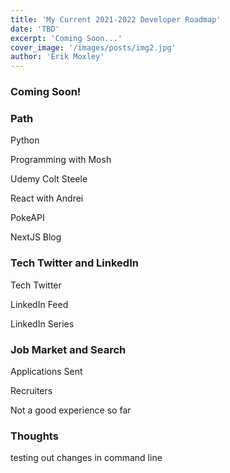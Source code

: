 ```yaml
---
title: 'My Current 2021-2022 Developer Roadmap'
date: 'TBD'
excerpt: 'Coming Soon...'
cover_image: '/images/posts/img2.jpg'
author: 'Erik Moxley'
---
```


<h3>Coming Soon!</h3>
<h3>Path</h3>
Python

Programming with Mosh

Udemy
Colt Steele

React with Andrei

PokeAPI

NextJS Blog

<h3>Tech Twitter and LinkedIn</h3>
Tech Twitter


LinkedIn Feed

LinkedIn Series


<h3>Job Market and Search</h3>
Applications Sent

Recruiters

Not a good experience so far


<h3>Thoughts</h3>
testing out changes in command line